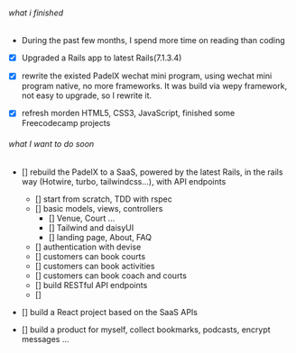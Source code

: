###### what i finished
  - During the past few months, I spend more time on reading than coding
  
  - [x] Upgraded a Rails app to latest Rails(7.1.3.4)
  
  - [x] rewrite the existed PadelX wechat mini program, using wechat mini program native, no more frameworks. It was build via wepy framework, not easy to upgrade, so I rewrite it.
  
  - [x] refresh morden HTML5, CSS3, JavaScript, finished some Freecodecamp projects


###### what I want to do soon
  
  - [] rebuild the PadelX to a SaaS, powered by the latest Rails, in the rails way (Hotwire, turbo, tailwindcss...), with API endpoints
    - [] start from scratch, TDD with rspec
    - [] basic models, views, controllers
      - [] Venue, Court ...
      - [] Tailwind and daisyUI
      - [] landing page, About, FAQ
    - [] authentication with devise
    - [] customers can book courts
    - [] customers can book activities
    - [] customers can book coach and courts
    - [] build RESTful API endpoints
    - [] 
  
  - [] build a React project based on the SaaS APIs
  
  - [] build a product for myself, collect bookmarks, podcasts, encrypt messages ...